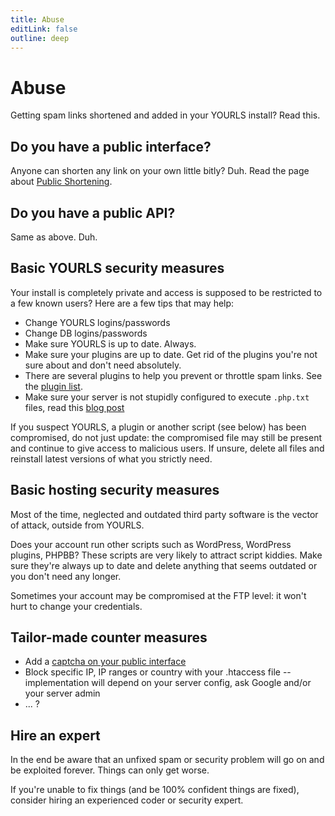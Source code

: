```yaml
---
title: Abuse
editLink: false
outline: deep
---
```


# Abuse

Getting spam links shortened and added in your YOURLS install? Read this.

## Do you have a public interface?

Anyone can shorten any link on your own little bitly? Duh. Read the page about [Public Shortening](/guide/advanced/public-shortening).

## Do you have a public API?

Same as above. Duh.

## Basic YOURLS security measures

Your install is completely private and access is supposed to be restricted to a few known users? Here are a few tips that may help:

- Change YOURLS logins/passwords
- Change DB logins/passwords
- Make sure YOURLS is up to date. Always.
- Make sure your plugins are up to date. Get rid of the plugins you're not sure about and don't need absolutely.
- There are several plugins to help you prevent or throttle spam links. See the [plugin list](https://github.com/YOURLS/awesome-yourls).
- Make sure your server is not stupidly configured to execute `.php.txt` files, read this [blog post](https://blog.yourls.org/2013/03/getting-spam-links-in-yourls-read-this/)

If you suspect YOURLS, a plugin or another script (see below) has been compromised, do not just update: the compromised file may still be present and continue to give access to malicious users. If unsure, delete all files and reinstall latest versions of what you strictly need.

## Basic hosting security measures

Most of the time, neglected and outdated third party software is the vector of attack, outside from YOURLS.

Does your account run other scripts such as WordPress, WordPress plugins, PHPBB? These scripts are very likely to attract script kiddies. Make sure they're always up to date and delete anything that seems outdated or you don't need any longer.

Sometimes your account may be compromised at the FTP level: it won't hurt to change your credentials.

## Tailor-made counter measures

- Add a [captcha on your public interface](https://blog.yourls.org/2015/05/integrating-the-new-google-recaptcha-with-yourls/)
- Block specific IP, IP ranges or country with your .htaccess file -- implementation will depend on your server config, ask Google and/or your server admin
- ... ?

## Hire an expert

In the end be aware that an unfixed spam or security problem will go on and be exploited forever. Things can only get worse.

If you're unable to fix things (and be 100% confident things are fixed), consider hiring an experienced coder or security expert.
